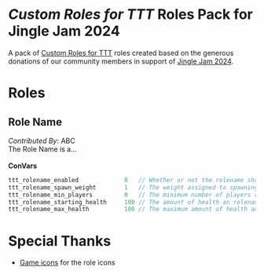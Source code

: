 # _Custom Roles for TTT_ Roles Pack for Jingle Jam 2024
A pack of [Custom Roles for TTT](https://github.com/Custom-Roles-for-TTT/TTT-Custom-Roles) roles created based on the generous donations of our community members in support of [Jingle Jam 2024](https://www.jinglejam.co.uk/).

# Roles

## Role Name
_Contributed By_: ABC\
The Role Name is a...
\
\
**ConVars**
```cpp
ttt_rolename_enabled             0   // Whether or not the rolename should spawn
ttt_rolename_spawn_weight        1   // The weight assigned to spawning the rolename
ttt_rolename_min_players         0   // The minimum number of players required to spawn the rolename
ttt_rolename_starting_health     100 // The amount of health an rolename starts with
ttt_rolename_max_health          100 // The maximum amount of health an rolename can have
```

# Special Thanks
- [Game icons](https://game-icons.net/) for the role icons